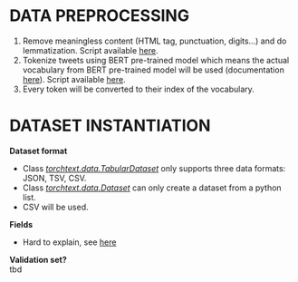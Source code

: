# DATA PREPROCESSING
1. Remove meaningless content (HTML tag, punctuation, digits...) and do lemmatization. 
Script available [here](https://gitlab.ethz.ch/mstevan/cil-spring20-project/-/blob/master/algorithms/BERT/data_preprocessor.py).
2. Tokenize tweets using BERT pre-trained model which means the actual vocabulary from BERT pre-trained model will be used 
(documentation [here](https://huggingface.co/transformers/model_doc/bert.html#berttokenizer)). Script available [here](https://gitlab.ethz.ch/mstevan/cil-spring20-project/-/blob/master/algorithms/BERT/bert_train.py).
3. Every token will be converted to their index of the vocabulary.

# DATASET INSTANTIATION
**Dataset format**
* Class [*torchtext.data.TabularDataset*](https://pytorch.org/text/data.html#tabulardataset) only supports three data formats: JSON, TSV, CSV.
* Class [*torchtext.data.Dataset*](https://pytorch.org/text/data.html#dataset) can only create a dataset from a python list.
* CSV will be used.

**Fields**
* Hard to explain, see [here](https://pytorch.org/text/data.html#fields)

**Validation set?**\
tbd

